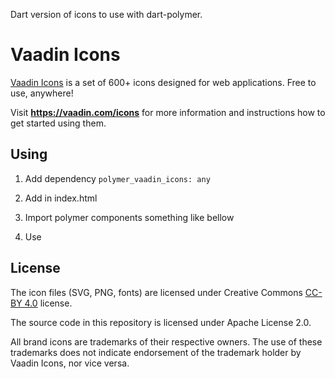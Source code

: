 Dart version of icons to use with dart-polymer.

# Vaadin Icons

[Vaadin Icons](https://vaadin.com/icons) is a set of 600+ icons designed for web applications. Free to use, anywhere!

Visit **https://vaadin.com/icons** for more information and instructions how to get started using them.


## Using

1. Add dependency `polymer_vaadin_icons: any`

2. Add in index.html

    <link rel="import" href="packages/polymer_vaadin_icons/vaadin-icons.html">

3. Import polymer components something like bellow

    <link rel="import" href="iron-icon.html">
    <link rel="import" href="iron-iconset-svg.html">

4. Use

    <iron-icon icon="vaadin:line-chart"></iron-icon> 


## License

The icon files (SVG, PNG, fonts) are licensed under Creative Commons [CC-BY 4.0](https://creativecommons.org/licenses/by/4.0/) license.

The source code in this repository is licensed under Apache License 2.0.

All brand icons are trademarks of their respective owners.
The use of these trademarks does not indicate endorsement of the trademark holder by Vaadin Icons, nor vice versa.
